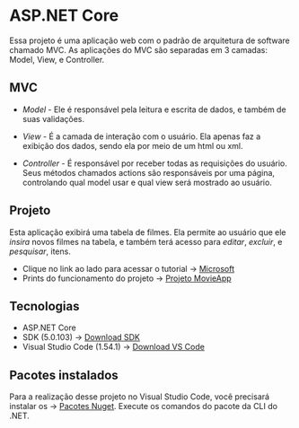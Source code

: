 # **ASP.NET Core**
Essa projeto é uma aplicação web com o padrão de arquitetura de software chamado MVC. 
As aplicações do MVC são separadas em 3 camadas: Model, View, e Controller.

## MVC

* _Model_ - 
Ele é responsável pela leitura e escrita de dados, e também de suas validações.

* _View_ - 
 É a camada de interação com o usuário. Ela apenas faz a exibição dos dados, sendo ela por meio de um html ou xml.
 
* _Controller_ - 
 É responsável por receber todas as requisições do usuário. Seus métodos chamados actions são responsáveis por uma página, controlando qual model usar e qual view será mostrado ao usuário. 

## Projeto
Esta aplicação exibirá uma tabela de filmes. Ela permite ao usuário que ele _insira_ novos filmes na tabela, e também terá acesso para _editar_, _excluir_, e _pesquisar_, itens.

* Clique no link ao lado para acessar o tutorial -> [Microsoft](https://docs.microsoft.com/pt-br/aspnet/core/tutorials/first-mvc-app/start-mvc?view=aspnetcore-5.0&tabs=visual-studio)
* Prints do funcionamento do projeto -> [Projeto MovieApp](https://github.com/larizwn/Movie_App/blob/main/scr/MovieApp.docx)

## Tecnologias
* ASP.NET Core
* SDK (5.0.103) -> [Download SDK](https://dotnet.microsoft.com/download/dotnet/thank-you/sdk-5.0.103-windows-x64-installer)
* Visual Studio Code (1.54.1) -> [Download VS Code](https://code.visualstudio.com/download)

## Pacotes instalados
Para a realização desse projeto no Visual Studio Code, você precisará instalar os -> [Pacotes Nuget](https://docs.microsoft.com/pt-br/aspnet/core/tutorials/first-mvc-app/adding-model?view=aspnetcore-5.0&tabs=visual-studio-code#add-nuget-packages). Execute os comandos do pacote da CLI do .NET. 

